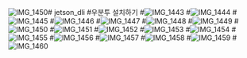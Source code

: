 ![IMG_1450](https://github.com/user-attachments/assets/b219b781-1e9d-43d4-b244-8b2f01fc8e3f)# jetson_dli
#우분투 설치하기
#![IMG_1443](https://github.com/user-attachments/assets/dafb2fe3-ad3e-43d3-be46-7e9a94d78f7c)
#![IMG_1444](https://github.com/user-attachments/assets/2f86a9b2-59ef-4529-a929-d0e44a149a8b)
#![IMG_1445](https://github.com/user-attachments/assets/c45aebd6-bc7f-4782-a510-8210ffb8612d)
#![IMG_1446](https://github.com/user-attachments/assets/14ef99ce-284a-4af9-a727-8dae453e2d29)
#![IMG_1447](https://github.com/user-attachments/assets/c3a57d3f-739b-4f9a-93d1-19831e82747f)
#![IMG_1448](https://github.com/user-attachments/assets/d320bdb2-869d-4edc-be3d-89db2b0c0c3d)
#![IMG_1449](https://github.com/user-attachments/assets/7d6a70fc-9309-413f-8569-acc2f3f33e1f)
#![IMG_1450](https://github.com/user-attachments/assets/793e1743-032b-4c31-ba4d-70ef4fef8e88)
#![IMG_1451](https://github.com/user-attachments/assets/f90ee4f2-050d-4e66-b7a2-d27cf100e00c)
#![IMG_1452](https://github.com/user-attachments/assets/b28b336e-428f-4529-bc32-7a99594887b9)
#![IMG_1453](https://github.com/user-attachments/assets/abc3bcdf-524d-4f76-a77c-31a5f5c7bdb2)
#![IMG_1454](https://github.com/user-attachments/assets/416f4f27-5763-4b0b-9dc6-526feb3cde06)
#![IMG_1455](https://github.com/user-attachments/assets/00c506f1-e06a-44e1-9f93-999984d560be)
#![IMG_1456](https://github.com/user-attachments/assets/e6d8d6ec-2e3d-4ba7-9cb4-32923e607d3c)
#![IMG_1457](https://github.com/user-attachments/assets/a8539e76-9097-4263-98bd-0d1245108f86)
#![IMG_1458](https://github.com/user-attachments/assets/7303b9fa-4252-4665-a351-74654e9fae2b)
#![IMG_1459](https://github.com/user-attachments/assets/93b30e05-fe5b-4e49-9b3d-b695b6378ba0)
#![IMG_1460](https://github.com/user-attachments/assets/2a03ed65-410f-4263-b53e-9ee366a7a3f5)
